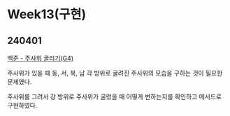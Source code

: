 # Week13(구현)

## 240401

[백준 - 주사위 굴리기(G4)](!https://www.acmicpc.net/problem/14499)

주사위가 있을 때 동, 서, 북, 남 각 방위로 굴려진 주사위의 모습을 구하는 것이 필요한 문제였다.

주사위를 그려서 강 방위로 주사위가 굴렀을 때 어떻게 변하는지를 확인하고 메서드로 구현하였다.
